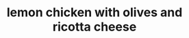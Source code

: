 ---
servings: 4 servings
notes:
directions: |-
  * In dutch oven bring 3 inches water to boiling
  * Add noodles and 1 teaspoon olive oil
  * Cover and cook 6 minutes or until tender; drain
  * Lay noodles in single layer on waxed paper, cover and set aside
  * Meanwhile, shred peel from lemon and halve lemon
  * Juice 1 half, cut remaining into wedges
  * Season chicken with salt, pepper, and 1/2 of lemon peel
  * In skillet heat 1 tablespoon oil over medium-high heat
  * Add chicken and cook 10 minutes or until no pink remains, turning once
  * Add olives, heat through, remove from heat
  * In microwave-safe bowl combine ricotta, the lemon juice and 1/2 teaspoon each salt and pepper
  * Microcook on 100 percent power (high) for 30 seconds stirring once
  * Spoon ricotta mixture into bowls
  * Top with noodles, chicken, and olive mixture, remaining lemon peel, and the fresh rosemary
ingredients: |-
  * 8 no-boil (oven ready) lasagna noodles
  * 1 meyer lemon or lemon
  * 4 small skinless, boneless chicken breast halves, halved crosswise
  * 1 cup garlic-stuffed or pitted green olives
  * 1 cup ricotta cheese
  * fresh rosemary (optional)
rating: 4
ease: easy
category: main course
href: 'https://www.bhg.com/recipe/chicken/lemon-chicken-with-olives-and-ricotta/'
totalTime: 30 minutes
cookTime:
prepTime: 30 minutes
title: lemon chicken with olives and ricotta cheese
path: /lemon-chicken-with-olives-and-ricotta-cheese
---